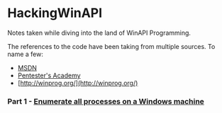 # HackingWinAPI
Notes taken while diving into the land of WinAPI Programming.

The references to the code have been taking from multiple sources. To name a few:
- [MSDN](https://docs.microsoft.com/en-us/windows/apps/)
- [Pentester's Academy](https://www.pentesteracademy.com/)
- [http://winprog.org/](http://winprog.org/)


### Part 1 - [Enumerate all processes on a Windows machine]()
